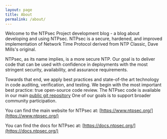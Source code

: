```yaml
---
layout: page
title: About
permalink: /about/
---
```


Welcome to the NTPsec Project development blog - a blog about developing and
using NTPsec.   NTPsec is a secure, hardened, and improved
implementation of Network Time Protocol derived from NTP Classic, Dave
Mills's original.

NTPsec, as its name implies, is a more secure NTP.  Our goal is to
deliver code that can be used with confidence in deployments with the
most stringent security, availability, and assurance requirements.

Towards that end, we apply best practices and state-of-the art
technology in code auditing, verification, and testing. We begin with
the most important best practice: true open-source code review.  The
NTPsec code is available in our main
[public git repository](https://gitlab.com/NTPsec/ntpsec)
One of our goals is to support broader community participation.

You can find the main website for NTPsec at:
[https://www.ntpsec.org/](https://www.ntpsec.org/)

You can find the docs for NTPsec at:
[https://docs.ntpsec.org/](https://docs.ntpsec.org/)
